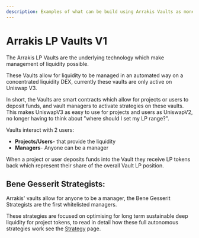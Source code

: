 ```yaml
---
description: Examples of what can be build using Arrakis Vaults as money legos
---
```


# Arrakis LP Vaults V1

The Arrakis LP Vaults are the underlying technology which make management of liquidity possible.

These Vaults allow for liquidity to be managed in an automated way on a concentrated liquidity DEX, currently these vaults are only active on Uniswap V3.

In short, the Vaults are smart contracts which allow for projects or users to deposit funds, and vault managers to activate strategies on these vaults. This makes UniswapV3 as easy to use for projects and users as UniswapV2, no longer having to think about "where should I set my LP range?".

Vaults interact with 2 users:

* **Projects/Users**-  that provide the liquidity
* **Managers**- Anyone can be a manager

When a project or user deposits funds into the Vault they receive LP tokens back which represent their share of the overall Vault LP position.

## **Bene Gesserit Strategists:**&#x20;

Arrakis' vaults allow for anyone to be a manager, the Bene Gesserit Strategists are the first whitelisted managers.

These strategies are focused on optimising for long term sustainable deep liquidity for project tokens, to read in detail how these full autonomous strategies work see the [Strategy](manager-v1.md) page.
